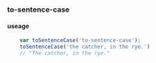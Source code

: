 ### to-sentence-case

#### useage

```javascript
    var toSentenceCase('to-sentence-case');
    toSentenceCase('the catcher, in the rye.') 
    // "The catcher, in the rye."
```